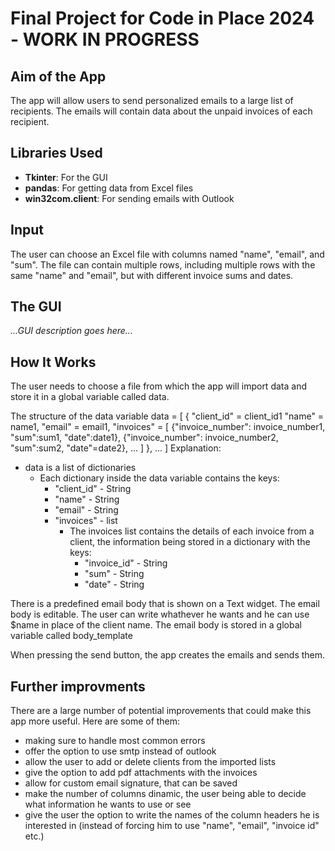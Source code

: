# Final Project for Code in Place 2024 - WORK IN PROGRESS

## Aim of the App
The app will allow users to send personalized emails to a large list of recipients. The emails will contain data about the unpaid invoices of each recipient.

## Libraries Used
- **Tkinter**: For the GUI
- **pandas**: For getting data from Excel files
- **win32com.client**: For sending emails with Outlook

## Input
The user can choose an Excel file with columns named "name", "email", and "sum". The file can contain multiple rows, including multiple rows with the same "name" and "email", but with different invoice sums and dates.

## The GUI
*...GUI description goes here...*

## How It Works
The user needs to choose a file from which the app will import data and store it in a global variable called data.

The structure of the data variable
data = [
    {
        "client_id" = client_id1
        "name" = name1, 
        "email" = email1, 
        "invoices" = [
            {"invoice_number": invoice_number1, "sum":sum1, "date":date1}, 
            {"invoice_number": invoice_number2, "sum":sum2, "date"=date2},
            ...
        ]
    },
    ...
]
Explanation:
 - data is a list of dictionaries
    - Each dictionary inside the data variable contains the keys:
        - "client_id" - String
        - "name"  - String
        - "email" - String
        - "invoices" - list
            - The invoices list contains the details of each invoice from a client, the information being stored in a dictionary with the keys:
                - "invoice_id" - String
                - "sum" - String
                - "date" - String



 There is a predefined email body that is shown on a Text widget. The email body is editable. The user can write whathever he wants and he can use $name in place of the client name. The email body is stored in a global variable called body_template

 When pressing the send button, the app creates the emails and sends them.

 ## Further improvments
 There are a large number of potential improvements that could make this app more useful. Here are some of them:
 - making sure to handle most common errors
 - offer the option to use smtp instead of outlook
 - allow the user to add or delete clients from the imported lists
 - give the option to add pdf attachments with the invoices 
 - allow for custom email signature, that can be saved
 - make the number of columns dinamic, the user being able to decide what information he wants to use or see
 - give the user the option to write the names of the column headers he is interested in (instead of forcing him to use "name", "email", "invoice id" etc.)

